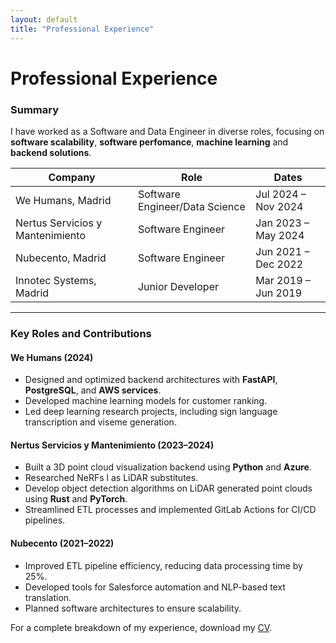 ```yaml
---
layout: default
title: "Professional Experience"
---
```


# Professional Experience

### Summary

I have worked as a Software and Data Engineer in diverse roles, focusing on **software scalability**, **software perfomance**, **machine learning** and **backend solutions**.

| Company                            | Role                          | Dates                |
|------------------------------------|-------------------------------|----------------------|
| We Humans, Madrid                  | Software Engineer/Data Science| Jul 2024 – Nov 2024  |
| Nertus Servicios y Mantenimiento   | Software Engineer             | Jan 2023 – May 2024  |
| Nubecento, Madrid                  | Software Engineer             | Jun 2021 – Dec 2022  |
| Innotec Systems, Madrid            | Junior Developer              | Mar 2019 – Jun 2019  |

---

### Key Roles and Contributions

#### We Humans (2024)

- Designed and optimized backend architectures with **FastAPI**, **PostgreSQL**, and **AWS services**.
- Developed machine learning models for customer ranking.
- Led deep learning research projects, including sign language transcription and viseme generation.

#### Nertus Servicios y Mantenimiento (2023–2024)

- Built a 3D point cloud visualization backend using **Python** and **Azure**.
- Researched NeRFs l as LiDAR substitutes.
- Develop object detection algorithms on LiDAR generated point clouds using **Rust** and **PyTorch**.
- Streamlined ETL processes and implemented GitLab Actions for CI/CD pipelines.

#### Nubecento (2021–2022)

- Improved ETL pipeline efficiency, reducing data processing time by 25%.
- Developed tools for Salesforce automation and NLP-based text translation.
- Planned software architectures to ensure scalability.

For a complete breakdown of my experience, download my [CV](cv/CV.pdf).
